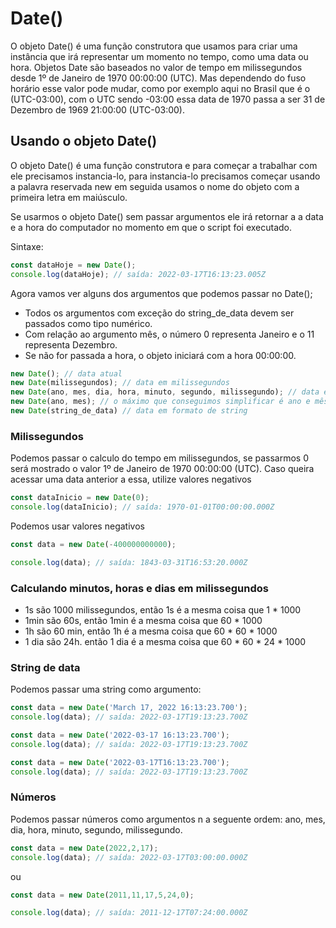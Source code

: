 # Date()

O objeto Date() é uma função construtora que usamos para criar uma instância que irá representar um momento no tempo, como uma data ou hora. Objetos Date são baseados no valor de tempo em milissegundos desde 1º de Janeiro de 1970 00:00:00 (UTC). Mas dependendo do fuso horário esse valor pode mudar, como por exemplo aqui no Brasil que é o (UTC-03:00), com o UTC sendo -03:00 essa data de 1970 passa a ser 31 de Dezembro de 1969 21:00:00 (UTC-03:00).

## Usando o objeto Date()

O objeto Date() é uma função construtora e para começar a trabalhar com ele precisamos instancia-lo, para instancia-lo precisamos começar usando a palavra reservada new em seguida usamos o nome do objeto com a primeira letra em maiúsculo.

Se usarmos o objeto Date() sem passar argumentos ele irá retornar a a data e a hora do computador no momento em que o script foi executado.

Sintaxe:

```js
const dataHoje = new Date();
console.log(dataHoje); // saída: 2022-03-17T16:13:23.005Z
```

Agora vamos ver alguns dos argumentos que podemos passar no Date();

* Todos os argumentos com exceção do string_de_data devem ser passados como tipo numérico.
* Com relação ao argumento mês, o número 0 representa Janeiro e o 11 representa Dezembro.
* Se não for passada a hora, o objeto iniciará com a hora 00:00:00.

```js
new Date(); // data atual
new Date(milissegundos); // data em milissegundos
new Date(ano, mes, dia, hora, minuto, segundo, milissegundo); // data em números, cortamos o 0 a esquerda.
new Date(ano, mes); // o máximo que conseguimos simplificar é ano e mês.
new Date(string_de_data) // data em formato de string
```

### Milissegundos

Podemos passar o calculo do tempo em milissegundos, se passarmos 0 será mostrado o valor 1º de Janeiro de 1970 00:00:00 (UTC). Caso queira acessar uma data anterior a essa, utilize valores negativos

```js
const dataInicio = new Date(0);
console.log(dataInicio); // saída: 1970-01-01T00:00:00.000Z
```

Podemos usar valores negativos

```js
const data = new Date(-400000000000);

console.log(data); // saída: 1843-03-31T16:53:20.000Z
```

### Calculando minutos, horas e dias em milissegundos
* 1s são 1000 milissegundos, então 1s é a mesma coisa que 1 * 1000
* 1min são 60s, então 1min é a mesma coisa que 60 * 1000
* 1h são 60 min, então 1h é a mesma coisa que 60 * 60 * 1000
* 1 dia são 24h. então 1 dia é a mesma coisa que 60 * 60 * 24 * 1000

### String de data

Podemos passar uma string como argumento:

```js
const data = new Date('March 17, 2022 16:13:23.700');
console.log(data); // saída: 2022-03-17T19:13:23.700Z
```

```js
const data = new Date('2022-03-17 16:13:23.700');
console.log(data); // saída: 2022-03-17T19:13:23.700Z
```

```js
const data = new Date('2022-03-17T16:13:23.700');
console.log(data); // saída: 2022-03-17T19:13:23.700Z
```

### Números

Podemos passar números como argumentos n a seguente ordem: ano, mes, dia, hora, minuto, segundo, milissegundo.

```js
const data = new Date(2022,2,17);
console.log(data); // saída: 2022-03-17T03:00:00.000Z
```

ou

```js
const data = new Date(2011,11,17,5,24,0);

console.log(data); // saída: 2011-12-17T07:24:00.000Z
```
